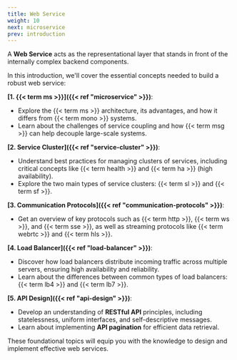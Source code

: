 ```yaml
---
title: Web Service
weight: 10
next: microservice
prev: introduction
---
```


A **Web Service** acts as the representational layer that stands in front of the internally complex backend components.

In this introduction,
we'll cover the essential concepts needed to build a robust web service:

**[1. {{< term ms >}}]({{< ref "microservice" >}})**:

- Explore the {{< term ms >}} architecture, its advantages, and how it differs from {{< term mono >}} systems.
- Learn about the challenges of service coupling and how {{< term msg >}} can help decouple large-scale systems.

**[2. Service Cluster]({{< ref "service-cluster" >}})**:

- Understand best practices for managing clusters of services, including critical concepts like {{< term health >}}
and {{< term ha >}} (high availability).
- Explore the two main types of service clusters: {{< term sl >}} and {{< term sf >}}.

**[3. Communication Protocols]({{< ref "communication-protocols" >}})**:

- Get an overview of key protocols such as {{< term http >}}, {{< term ws >}}, and {{< term sse >}},
as well as streaming protocols like {{< term webrtc >}} and {{< term hls >}}.

**[4. Load Balancer]({{< ref "load-balancer" >}})**:

- Discover how load balancers distribute incoming traffic across multiple servers, ensuring high availability and reliability.
- Learn about the differences between common types of load balancers: {{< term lb4 >}} and {{< term lb7 >}}.

**[5. API Design]({{< ref "api-design" >}})**:

- Develop an understanding of **RESTful API** principles, including statelessness, uniform interfaces, and self-descriptive messages.
- Learn about implementing **API pagination** for efficient data retrieval.

These foundational topics will equip you with the knowledge to design and implement effective web services.
